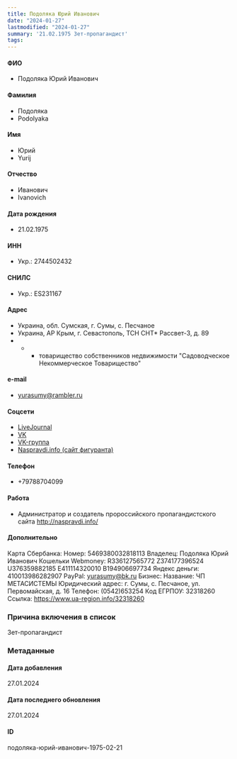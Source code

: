 ```yaml
---
title: Подоляка Юрий Иванович
date: "2024-01-27"
lastmodified: "2024-01-27"
summary: '21.02.1975 Зет-пропагандист'
tags: 
---
```

<!--# pp2-->
<!--## Фигурант-->
<!--### Личные данные-->
#### ФИО
- Подоляка Юрий Иванович
#### Фамилия
- Подоляка
- Podolyaka
#### Имя
- Юрий
- Yurij
#### Отчество
- Иванович
- Ivanovich
#### Дата рождения
- 21.02.1975
#### ИНН
- Укр.: 2744502432
#### СНИЛС
- Укр.: ES231167
#### Адрес
- Украина, обл. Сумская, г. Сумы, с. Песчаное
- Украина, АР Крым, г. Севастополь, ТСН СНТ* Рассвет-3, д. 89
- * - товарищество собственников недвижимости "Садоводческое Некоммерческое Товарищество"
#### e-mail
- yurasumy@rambler.ru
#### Соцсети
- [LiveJournal](https://yurasumy.livejournal.com/)
- [VK](https://vk.com/yura_podolyaka)
- [VK-группа](https://vk.com/club211093965)
- [Naspravdi.info (сайт фигуранта)](http://naspravdi.info/users/yuriy-podolyaka-yurasumy)
#### Телефон
- +79788704099
#### Работа
- Администратор и создатель пророссийского пропагандистского сайта http://naspravdi.info/
#### Дополнительно
Карта Сбербанка:
Номер: 5469380032818113
Владелец: Подоляка Юрий Иванович
Кошельки Webmoney:
R336127565772
Z374177396524
U376359882185
E411114320010
B194906697734
Яндекс деньги:
410013986282907
PayPal:
yurasumy@bk.ru
Бизнес:
Название: ЧП МЕТАСИСТЕМЫ
Юридический адрес: г. Сумы, с. Песчаное, ул. Первомайская, д. 16
Телефон: (0542)653254
Код ЕГРПОУ: 32318260
Ссылка: https://www.ua-region.info/32318260
### Причина включения в список
Зет-пропагандист
### Метаданные
#### Дата добавления
27.01.2024
#### Дата последнего обновления
27.01.2024
#### ID
подоляка-юрий-иванович-1975-02-21
<!--## END;-->
